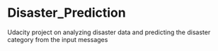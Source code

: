 # Disaster_Prediction
Udacity project on analyzing disaster data and predicting the disaster category from the input messages
